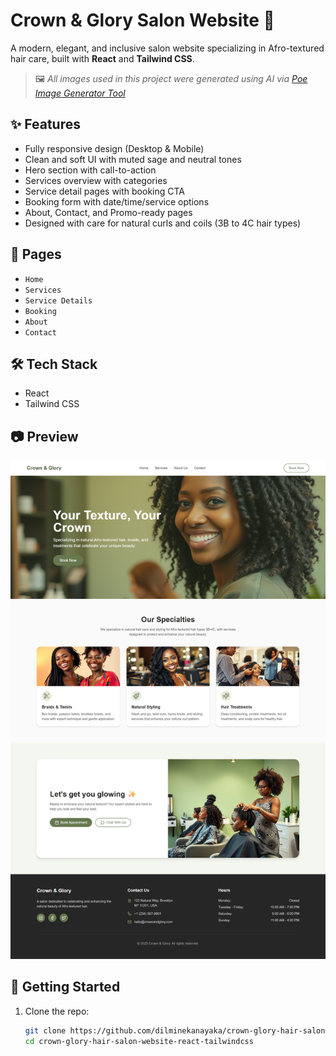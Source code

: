 # Crown & Glory Salon Website 👑

A modern, elegant, and inclusive salon website specializing in Afro-textured hair care, built with **React** and **Tailwind CSS**.

> 🖼️ *All images used in this project were generated using AI via [Poe Image Generator Tool](https://poe.com/Image-Generator-Tool)*

## ✨ Features

- Fully responsive design (Desktop & Mobile)
- Clean and soft UI with muted sage and neutral tones
- Hero section with call-to-action
- Services overview with categories
- Service detail pages with booking CTA
- Booking form with date/time/service options
- About, Contact, and Promo-ready pages
- Designed with care for natural curls and coils (3B to 4C hair types)

## 📁 Pages

- `Home`
- `Services`
- `Service Details`
- `Booking`
- `About`
- `Contact`

## 🛠 Tech Stack

- React
- Tailwind CSS

## 📷 Preview

![Home Page](public/Homepage-web-version.png)

## 🚀 Getting Started

1. Clone the repo:
   ```bash
   git clone https://github.com/dilminekanayaka/crown-glory-hair-salon-website-react-tailwindcss.git
   cd crown-glory-hair-salon-website-react-tailwindcss
